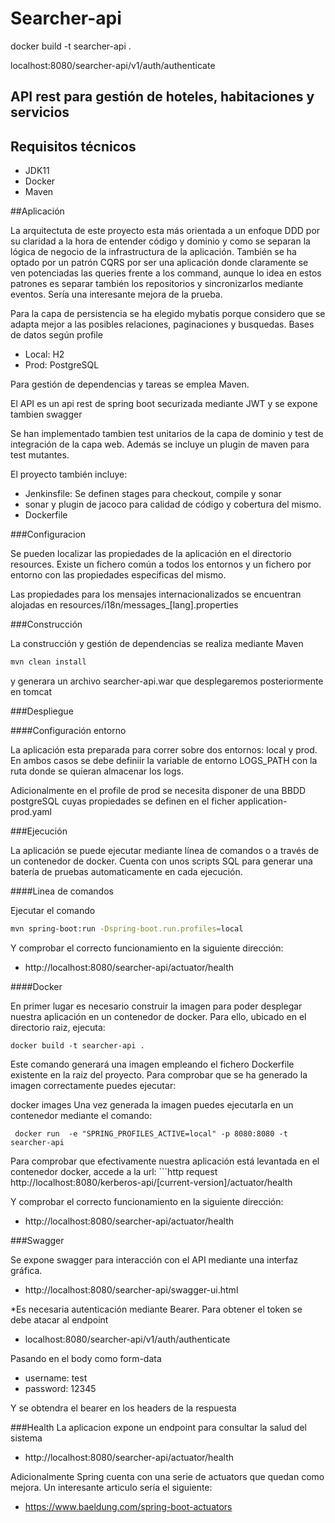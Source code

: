 # Searcher-api

docker build -t searcher-api .

localhost:8080/searcher-api/v1/auth/authenticate

## API rest para gestión de hoteles, habitaciones y servicios

## Requisitos técnicos
 - JDK11
 - Docker
 - Maven

##Aplicación

La arquitectuta de este proyecto esta más orientada a un enfoque DDD por su claridad a la hora de entender código y dominio y como se separan la lógica de negocio de la infrastructura de la aplicación. También se ha optado por un patrón CQRS por ser una aplicación donde claramente se ven potenciadas las queries frente a los command, aunque lo idea en estos patrones es separar también los repositorios y sincronizarlos mediante eventos. Sería una interesante mejora de la prueba.

Para la capa de persistencia se ha elegido mybatis porque considero que se adapta mejor a las posibles relaciones, paginaciones y busquedas. Bases de datos según profile
 - Local: H2
 - Prod: PostgreSQL 

Para gestión de dependencias y tareas se emplea Maven.

El API es un api rest de spring boot securizada mediante JWT y se expone tambien swagger

Se han implementado tambien test unitarios de la capa de dominio y test de integración de la capa web. Además se incluye un plugin de maven para test mutantes.

El proyecto también incluye:
  - Jenkinsfile: Se definen stages para checkout, compile y sonar
  - sonar y plugin de jacoco para calidad de código y cobertura del mismo.
  - Dockerfile

###Configuracion

Se pueden localizar las propiedades de la aplicación en el directorio resources. Existe un fichero común a todos los entornos y un fichero por entorno con las propiedades especificas del mismo.

Las propiedades para los mensajes internacionalizados se encuentran alojadas en resources/i18n/messages_[lang].properties

###Construcción

La construcción y gestión de dependencias se realiza mediante Maven

```bash
mvn clean install
``` 

y generara un archivo searcher-api.war que desplegaremos posteriormente en tomcat
 
###Despliegue

####Configuración entorno

La aplicación esta preparada para correr sobre dos entornos: local y prod. En ambos casos se debe definiir la variable de entorno LOGS_PATH con la ruta donde se quieran almacenar los logs.

Adicionalmente en el profile de prod se necesita disponer de una BBDD postgreSQL cuyas propiedades se definen en el ficher application-prod.yaml

###Ejecución

La aplicación se puede ejecutar mediante línea de comandos o a través de un contenedor de docker. Cuenta con unos scripts SQL para generar una batería de pruebas automaticamente en cada ejecución.

####Linea de comandos

Ejecutar el comando 

```bash
mvn spring-boot:run -Dspring-boot.run.profiles=local
``` 

Y comprobar el correcto funcionamiento en la siguiente dirección:

 - http://localhost:8080/searcher-api/actuator/health

####Docker

En primer lugar es necesario construir la imagen para poder desplegar nuestra aplicación en un contenedor de docker. Para ello, ubicado en el directorio raiz, ejecuta:

```
docker build -t searcher-api .
```
Este comando generará una imagen empleando el fichero Dockerfile existente en la raiz del proyecto. Para comprobar que se ha generado la imagen correctamente puedes ejecutar:

 docker images
Una vez generada la imagen puedes ejecutarla en un contenedor mediante el comando:

```
 docker run  -e "SPRING_PROFILES_ACTIVE=local" -p 8080:8080 -t searcher-api
```

Para comprobar que efectivamente nuestra aplicación está levantada en el contenedor docker, accede a la url: ```http request http://localhost:8080/kerberos-api/[current-version]/actuator/health

Y comprobar el correcto funcionamiento en la siguiente dirección:

 - http://localhost:8080/searcher-api/actuator/health
 
###Swagger

Se expone swagger para interacción con el API mediante una interfaz gráfica.

 - http://localhost:8080/searcher-api/swagger-ui.html
 
*Es necesaria autenticación mediante Bearer. Para obtener el token se debe atacar al endpoint 

 - localhost:8080/searcher-api/v1/auth/authenticate
 
Pasando en el body como form-data
 - username: test
 - password: 12345
 
Y se obtendra el bearer en los headers de la respuesta

###Health
La aplicacion expone un endpoint para consultar la salud del sistema
 - http://localhost:8080/searcher-api/actuator/health
 
Adicionalmente Spring cuenta con una serie de actuators que quedan como mejora. Un interesante articulo sería el siguiente:
 - https://www.baeldung.com/spring-boot-actuators
